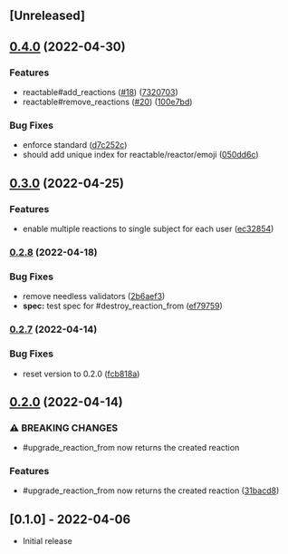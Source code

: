 ## [Unreleased]

## [0.4.0](https://github.com/public-reactions/acts_as_reactable/compare/v0.3.0...v0.4.0) (2022-04-30)


### Features

* reactable#add_reactions ([#18](https://github.com/public-reactions/acts_as_reactable/issues/18)) ([7320703](https://github.com/public-reactions/acts_as_reactable/commit/73207036cfd4879f620d30ef3777448163e291e7))
* reactable#remove_reactions ([#20](https://github.com/public-reactions/acts_as_reactable/issues/20)) ([100e7bd](https://github.com/public-reactions/acts_as_reactable/commit/100e7bd8e82b0b33de5a9427f82f6e0de40a7d51))


### Bug Fixes

* enforce standard ([d7c252c](https://github.com/public-reactions/acts_as_reactable/commit/d7c252cd6b7fae40e4f652efb4a6d2149fae9fa9))
* should add unique index for reactable/reactor/emoji ([050dd6c](https://github.com/public-reactions/acts_as_reactable/commit/050dd6ca5865afed80084fccdd237155967d601c))

## [0.3.0](https://github.com/public-reactions/acts_as_reactable/compare/v0.2.8...v0.3.0) (2022-04-25)


### Features

* enable multiple reactions to single subject for each user ([ec32854](https://github.com/public-reactions/acts_as_reactable/commit/ec32854897249a53d2a17b41509d7c7ab69bb680))

### [0.2.8](https://github.com/public-reactions/acts_as_reactable/compare/v0.2.7...v0.2.8) (2022-04-18)


### Bug Fixes

* remove needless validators ([2b6aef3](https://github.com/public-reactions/acts_as_reactable/commit/2b6aef3379da7d3aa9a969440720b04d005a78af))
* **spec:** test spec for #destroy_reaction_from ([ef79759](https://github.com/public-reactions/acts_as_reactable/commit/ef79759ce20109299e8bffa78ad4b7f0784510e0))

### [0.2.7](https://github.com/public-reactions/acts_as_reactable/compare/v0.2.6...v0.2.7) (2022-04-14)


### Bug Fixes

* reset version to 0.2.0 ([fcb818a](https://github.com/public-reactions/acts_as_reactable/commit/fcb818a535e2435f03c9bd9894e5f6016e5b9899))

## [0.2.0](https://github.com/public-reactions/acts_as_reactable/compare/v0.1.0...v0.2.0) (2022-04-14)


### ⚠ BREAKING CHANGES

* #upgrade_reaction_from now returns the created reaction

### Features

* #upgrade_reaction_from now returns the created reaction ([31bacd8](https://github.com/public-reactions/acts_as_reactable/commit/31bacd8598bc250e3bc9b2c5352d155058091f42))

## [0.1.0] - 2022-04-06

- Initial release

